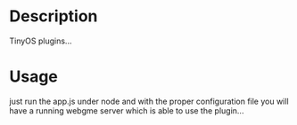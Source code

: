 # Description
TinyOS plugins...
# Usage
just run the app.js under node and with the proper configuration file you will have a running webgme server which is able to use the plugin...
